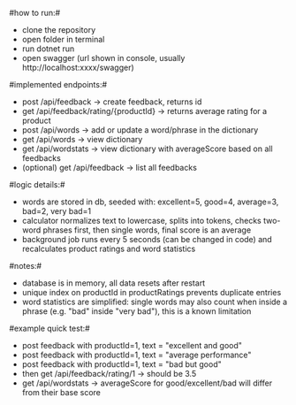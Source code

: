 #how to run:#

- clone the repository
- open folder in terminal
- run dotnet run
- open swagger (url shown in console, usually http://localhost:xxxx/swagger)

#implemented endpoints:#

- post /api/feedback -> create feedback, returns id
- get /api/feedback/rating/{productId} -> returns average rating for a product
- post /api/words -> add or update a word/phrase in the dictionary
- get /api/words -> view dictionary
- get /api/wordstats -> view dictionary with averageScore based on all feedbacks
- (optional) get /api/feedback -> list all feedbacks

#logic details:#

- words are stored in db, seeded with: excellent=5, good=4, average=3, bad=2, very bad=1
- calculator normalizes text to lowercase, splits into tokens, checks two-word phrases first, then single words, final score is an average
- background job runs every 5 seconds (can be changed in code) and recalculates product ratings and word statistics

#notes:#

- database is in memory, all data resets after restart
- unique index on productId in productRatings prevents duplicate entries
- word statistics are simplified: single words may also count when inside a phrase (e.g. "bad" inside "very bad"), this is a known limitation

#example quick test:#

- post feedback with productId=1, text = "excellent and good"
- post feedback with productId=1, text = "average performance"
- post feedback with productId=1, text = "bad but good"
- then get /api/feedback/rating/1 -> should be 3.5
- get /api/wordstats -> averageScore for good/excellent/bad will differ from their base score